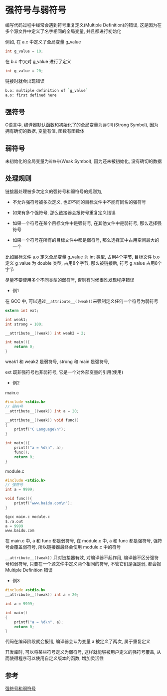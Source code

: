 <!--
 * @Description: 
 * @Version: 1.0
 * @Author: daLao
 * @Email: dalao@xxx.com
 * @Date: 2022-10-04 19:25:40
 * @LastEditors: dalao
 * @LastEditTime: 2023-03-18 00:28:38
-->

# 强符号与弱符号

编写代码过程中经常会遇到符号重复定义(Multiple Definition)的错误, 这是因为在多个源文件中定义了名字相同的全局变量, 并且都进行初始化

例如, 在 a.c 中定义了全局变量 g_value

```c
int g_value = 10;
```

在 b.c 中又对 g_value 进行了定义

```c
int g_value = 20;
```

链接时就会出现错误

```sh
b.o: multiple definition of `g_value`
a.o: first defined here
```

## 强符号

C语言中, 编译器默认函数和初始化了的全局变量为`强符号`(Strong Symbol), 因为拥有确切的数据, 变量有值, 函数有函数体

## 弱符号

未初始化的全局变量为`弱符号`(Weak Symbol), 因为还未被初始化, 没有确切的数据

## 处理规则

链接器处理被多次定义的强符号和弱符号的规则为,

- 不允许强符号被多次定义, 也即不同的目标文件中不能有同名的强符号

- 如果有多个强符号, 那么链接器会报符号重复定义错误

- 如果一个符号在某个目标文件中是强符号, 在其他文件中是弱符号, 那么选择强符号

- 如果一个符号在所有的目标文件中都是弱符号, 那么选择其中占用空间最大的一个

比如目标文件 a.o 定义全局变量 g_value 为 int 类型, 占用4个字节, 目标文件 b.o 定义 g_value 为 double 类型, 占用8个字节, 那么被链接后, 符号 g_value 占用8个字节

尽量不要使用多个不同类型的弱符号, 否则有时候很难发现程序错误

- 例1

在 GCC 中, 可以通过`__attribute__((weak))`来强制定义任何一个符号为弱符号

```c
extern int ext;

int weak1;
int strong = 100;

__attribute__((weak)) int weak2 = 2;

int main(){
    return 0;
}
```

weak1 和 weak2 是弱符号, strong 和 main 是强符号, 

ext 既非强符号也非弱符号, 它是一个对外部变量的引用(使用)

- 例2

main.c

```c
#include <stdio.h>
// 弱符号
__attribute__((weak)) int a = 20;

__attribute__((weak)) void func()
{
    printf("C Language\n");
}

int main(){
    printf("a = %d\n", a);
    func();
    return 0;
}
```

module.c

```c
#include <stdio.h>
// 强符号
int a = 9999;

void func(){
    printf("www.baidu.com\n");
}
```

```c
$gcc main.c module.c
$./a.out
a = 9999
www.baidu.com
```

在 main.c 中, a 和 func 都是弱符号, 在 module.c 中, a 和 func 都是强符号, 强符号会覆盖弱符号, 所以链接器最终会使用 module.c 中的符号

`__attribute__((weak))` 只对链接器有效, 对编译器不起作用, 编译器不区分强符号和弱符号, 只要在一个源文件中定义两个相同的符号, 不管它们是强是弱, 都会报Multiple Definition 错误

- 例3

```c
#include <stdio.h>
__attribute__((weak)) int a = 20;

int a = 9999;

int main()
{
    printf("a = %d\n", a);
    return 0;
}
```

代码在编译阶段就会报错, 编译器会认为变量 a 被定义了两次, 属于重复定义

开发库时, 可以将某些符号定义为弱符号, 这样就能够被用户定义的强符号覆盖, 从而使得程序可以使用自定义版本的函数, 增加灵活性

## 参考

[强符号和弱符号](https://www.cnblogs.com/zjuhaohaoxuexi/p/16221088.html)